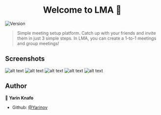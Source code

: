 <h1 align="center">Welcome to LMA 👋</h1>
<p>
  <img alt="Version" src="https://img.shields.io/badge/version-1-blue.svg?cacheSeconds=2592000" />
</p>

> Simple meeting setup platform.
> Catch up with your friends and invite them in just 3 simple steps.
In LMA, you can create a 1-to-1 meetings and group meetings!

## Screenshots

![alt text](https://ibb.co/9vkX0Dx)
![alt text](https://ibb.co/Q9tN3x6)
![alt text](https://ibb.co/NnmrHGT)
![alt text](https://ibb.co/L02hc2q)
![alt text](https://ibb.co/tJ5qXWt)

## Author

👤 **Yarin Knafo**

* Github: [@Yarinov](https://github.com/Yarinov)


